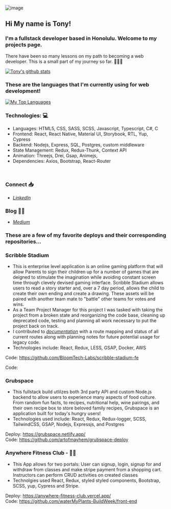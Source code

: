 ![image](https://user-images.githubusercontent.com/70006926/121620794-a6ae7e00-ca06-11eb-983a-353f8b28a17d.png)
 ## Hi My name is Tony! ##


### I'm a fullstack developer based in Honolulu. Welcome to my projects page. 

There have been so many lessons on my path to becoming a web developer. This is a small part of my journey so far. 🚀🚀🚀
 
 [![Tony's github stats](https://github-readme-stats.vercel.app/api?username=artofmayhem&count_private=true&show_icons=true&theme=prussian&hide_rank=false)](https://github.com/artofmayhem/github-readme-stats)
  

### These are the languages that I'm currently using for web development!
 
 
  [![My Top Languages](https://github-readme-stats.vercel.app/api/top-langs/?username=artofmayhem&layout=compact&langs_count=10)](https://github.com/artofmayhem)
  
  
### Technologies: 💻

  - Languages: HTML5, CSS, SASS, SCSS, Javascript, Typescript, C#, C
  - Frontend: React, React Native, Material UI, Storybook, RTL, Yup, Cypress
  - Backend: Nodejs, Express, SQL, Postgres, custom middleware
  - State Management: Redux, Redux-Thunk, Context API
  - Animation: Threejs, Drei, Gsap, Animejs, 
  - Dependencies: Axios, Bootstrap, React-Router
  <br/>
                 


### Connect 📥
- *[LinkedIn](https://www.linkedin.com/in/tony-miller-b13ba810/)*

### Blog ✍🏼
- *[Medium](https://anthony-8789.medium.com/)*
 

### These are a few of my favorite deploys and their corresponding repositories...

### Scribble Stadium
- This is enterprise level application is an online gaming platform that will allow Parents to sign their children up for a number of games that are deigned to stimulate the imagination while avoiding constant screen time through clevely devised gaming interface. Scribble Stadium allows users to read a story starter and, over a 7 day period, allows the child to create their own ending and create a drawing. These assets will be paired with another team mate to "battle" other teams for votes and wins. 
- As a Team Project Manager for this project I was tasked with taking the project from a broken state and reorganizing the code base, cleaning up deprecated code, testing and planning all work necessary to put the project back on track. 
- I contributed to *[documentation](https://github.com/BloomTech-Labs/scribble-stadium-fe/blob/feature/adding-route-documentation/DOCUMENTATION/ROUTING.md)* with a route mapping and status of all current routes along with planning notes for future potential usage for legacy code. 
- Technologies include: React, Redux, LESS, GSAP, Docker, AWS

Code: https://github.com/BloomTech-Labs/scribble-stadium-fe

Code: 

### Grubspace 
- This fullstack build utlilzes both 3rd party API and custom Node.js backend to allow users to experience many aspects of food culture. From random fun facts, to recipes, nutritional help, wine pairings, and their own recipe box to store beloved family recipes, Grubspace is an application built for today's hungry users! 
- Technologies used include: React, Redux, Redux-logger, SCSS, TailwindCSS, GSAP, Nodejs, Expressjs, and Postgres

Deploy: https://grubspace.netlify.app/<br/>
Code: https://github.com/artofmayhem/grubspace-deploy


### Anywhere Fitness Club -  💪🏽
- This App allows for two portals: User can signup, login, signup for and withdraw from classes and make stripe payment from a shopping cart. Instructors can perform CRUD activities on created classes
- Technolgies used React, Redux, styled styled components, Bootstrap, SCSS, yup, Cypress and Stripe. 

Deploy: https://anywhere-fitness-club.vercel.app/ <br/>
Code: https://github.com/waterMyPlants-BuildWeek/front-end
